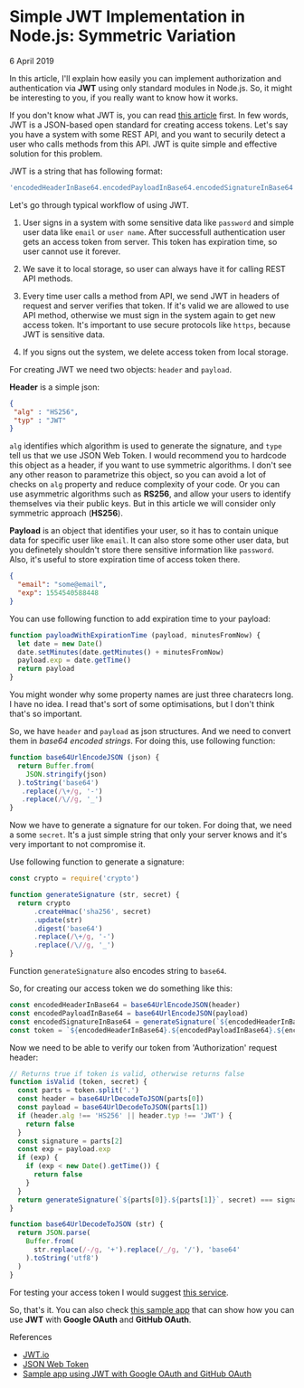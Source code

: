 # Simple JWT Implementation in Node.js: Symmetric Variation

<div class="date">6 April 2019</div>

In this article, I'll explain how easily you can implement authorization and authentication via **JWT** using only standard modules in Node.js. So, it might be interesting to you, if you really want to know how it works.

If you don't know what JWT is, you can read [this article](https://en.wikipedia.org/wiki/JSON_Web_Token) first. In few words, JWT is a JSON-based open standard for creating access tokens. Let's say you have a system with some REST API, and you want to securily detect a user who calls methods from this API. JWT is quite simple and effective solution for this problem.

JWT is a string that has following format:

```js
'encodedHeaderInBase64.encodedPayloadInBase64.encodedSignatureInBase64'
```

Let's go through typical workflow of using JWT.

1. User signs in a system with some sensitive data like `password` and simple user data like `email` or `user name`. After successfull authentication user gets an access token from server. This token has expiration time, so user cannot use it forever.

2. We save it to local storage, so user can always have it for calling REST API methods.

3. Every time user calls a method from API, we send JWT in headers of request and server verifies that token. If it's valid we are allowed to use API method, otherwise we must sign in the system again to get new access token. It's important to use secure protocols like `https`, because JWT is sensitive data.

4. If you signs out the system, we delete access token from local storage.

For creating JWT we need two objects: `header` and `payload`.

**Header** is a simple json:

```json
{
 "alg" : "HS256",
 "typ" : "JWT"
}
```

`alg` identifies which algorithm is used to generate the signature, and `type` tell us that we use JSON Web Token. I would recommend you to hardcode this object as a header, if you want to use symmetric algorithms. I don't see any other reason to parametrize this object, so you can avoid a lot of checks on `alg` property and reduce complexity of your code. Or you can use asymmetric algorithms such as **RS256**, and allow your users to identify themselves via their public keys. But in this article we will consider only symmetric approach (**HS256**).

**Payload** is an object that identifies your user, so it has to contain unique data for specific user like `email`. It can also store some other user data, but you definetely shouldn't store there sensitive information like `password`. Also, it's useful to store expiration time of access token there.

```json
{
  "email": "some@email",
  "exp": 1554540588448
}
```

You can use following function to add expiration time to your payload:

```js
function payloadWithExpirationTime (payload, minutesFromNow) {
  let date = new Date()
  date.setMinutes(date.getMinutes() + minutesFromNow)
  payload.exp = date.getTime()
  return payload
} 
```

You might wonder why some property names are just three charatecrs long. I have no idea. I read that's sort of some optimisations, but I don't think that's so important.

So, we have `header` and `payload` as json structures. And we need to convert them in *base64 encoded strings*. For doing this, use following function:

```js
function base64UrlEncodeJSON (json) {
  return Buffer.from(
    JSON.stringify(json)
  ).toString('base64')
   .replace(/\+/g, '-')
   .replace(/\//g, '_')
}
```

Now we have to generate a signature for our token. For doing that, we need a some `secret`. It's a just simple string that only your server knows and it's very important to not compromise it.

Use following function to generate a signature:

```js
const crypto = require('crypto')

function generateSignature (str, secret) {
  return crypto
      .createHmac('sha256', secret)
      .update(str)
      .digest('base64')
      .replace(/\+/g, '-')
      .replace(/\//g, '_')
}
```

Function `generateSignature` also encodes string to `base64`.

So, for creating our access token we do something like this:

```js
const encodedHeaderInBase64 = base64UrlEncodeJSON(header)
const encodedPayloadInBase64 = base64UrlEncodeJSON(payload)
const encodedSignatureInBase64 = generateSignature(`${encodedHeaderInBase64}.${encodedPayloadInBase64}`, 'some-secret')
const token = `${encodedHeaderInBase64}.${encodedPayloadInBase64}.${encodedSignatureInBase64}`
```

Now we need to be able to verify our token from 'Authorization' request header: 

```js
// Returns true if token is valid, otherwise returns false
function isValid (token, secret) {
  const parts = token.split('.')
  const header = base64UrlDecodeToJSON(parts[0])
  const payload = base64UrlDecodeToJSON(parts[1])
  if (header.alg !== 'HS256' || header.typ !== 'JWT') {
    return false
  }
  const signature = parts[2]
  const exp = payload.exp
  if (exp) {
    if (exp < new Date().getTime()) {
      return false
    }
  }
  return generateSignature(`${parts[0]}.${parts[1]}`, secret) === signature
}

function base64UrlDecodeToJSON (str) {
  return JSON.parse(
    Buffer.from(
      str.replace(/-/g, '+').replace(/_/g, '/'), 'base64'
    ).toString('utf8')
  )
}
```

For testing your access token I would suggest [this service](https://jwt.io/).

So, that's it. You can also check [this sample app](https://github.com/Guseyn/simple-oauth-app) that can show how you can use **JWT** with **Google OAuth** and **GitHub OAuth**. 

<div class="refs">References</div>

* [JWT.io](https://jwt.io/)
* [JSON Web Token](https://en.wikipedia.org/wiki/JSON_Web_Token)
* [Sample app using JWT with Google OAuth and GitHub OAuth](https://github.com/Guseyn/simple-oauth-app)
